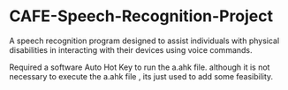 # CAFE-Speech-Recognition-Project
A speech recognition program designed to assist individuals with physical disabilities in interacting  with their devices using voice commands.

Required a software Auto Hot Key to run the a.ahk file. although it is not necessary to execute the a.ahk file , its just used to add some feasibility.

